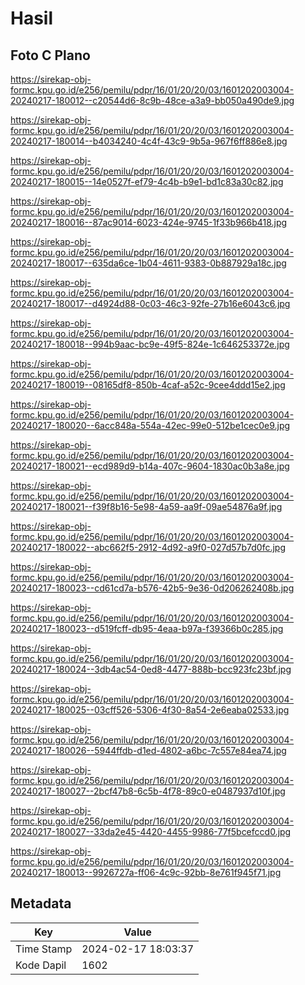 # Hasil

## Foto C Plano

https://sirekap-obj-formc.kpu.go.id/e256/pemilu/pdpr/16/01/20/20/03/1601202003004-20240217-180012--c20544d6-8c9b-48ce-a3a9-bb050a490de9.jpg

https://sirekap-obj-formc.kpu.go.id/e256/pemilu/pdpr/16/01/20/20/03/1601202003004-20240217-180014--b4034240-4c4f-43c9-9b5a-967f6ff886e8.jpg

https://sirekap-obj-formc.kpu.go.id/e256/pemilu/pdpr/16/01/20/20/03/1601202003004-20240217-180015--14e0527f-ef79-4c4b-b9e1-bd1c83a30c82.jpg

https://sirekap-obj-formc.kpu.go.id/e256/pemilu/pdpr/16/01/20/20/03/1601202003004-20240217-180016--87ac9014-6023-424e-9745-1f33b966b418.jpg

https://sirekap-obj-formc.kpu.go.id/e256/pemilu/pdpr/16/01/20/20/03/1601202003004-20240217-180017--635da6ce-1b04-4611-9383-0b887929a18c.jpg

https://sirekap-obj-formc.kpu.go.id/e256/pemilu/pdpr/16/01/20/20/03/1601202003004-20240217-180017--d4924d88-0c03-46c3-92fe-27b16e6043c6.jpg

https://sirekap-obj-formc.kpu.go.id/e256/pemilu/pdpr/16/01/20/20/03/1601202003004-20240217-180018--994b9aac-bc9e-49f5-824e-1c646253372e.jpg

https://sirekap-obj-formc.kpu.go.id/e256/pemilu/pdpr/16/01/20/20/03/1601202003004-20240217-180019--08165df8-850b-4caf-a52c-9cee4ddd15e2.jpg

https://sirekap-obj-formc.kpu.go.id/e256/pemilu/pdpr/16/01/20/20/03/1601202003004-20240217-180020--6acc848a-554a-42ec-99e0-512be1cec0e9.jpg

https://sirekap-obj-formc.kpu.go.id/e256/pemilu/pdpr/16/01/20/20/03/1601202003004-20240217-180021--ecd989d9-b14a-407c-9604-1830ac0b3a8e.jpg

https://sirekap-obj-formc.kpu.go.id/e256/pemilu/pdpr/16/01/20/20/03/1601202003004-20240217-180021--f39f8b16-5e98-4a59-aa9f-09ae54876a9f.jpg

https://sirekap-obj-formc.kpu.go.id/e256/pemilu/pdpr/16/01/20/20/03/1601202003004-20240217-180022--abc662f5-2912-4d92-a9f0-027d57b7d0fc.jpg

https://sirekap-obj-formc.kpu.go.id/e256/pemilu/pdpr/16/01/20/20/03/1601202003004-20240217-180023--cd61cd7a-b576-42b5-9e36-0d206262408b.jpg

https://sirekap-obj-formc.kpu.go.id/e256/pemilu/pdpr/16/01/20/20/03/1601202003004-20240217-180023--d519fcff-db95-4eaa-b97a-f39366b0c285.jpg

https://sirekap-obj-formc.kpu.go.id/e256/pemilu/pdpr/16/01/20/20/03/1601202003004-20240217-180024--3db4ac54-0ed8-4477-888b-bcc923fc23bf.jpg

https://sirekap-obj-formc.kpu.go.id/e256/pemilu/pdpr/16/01/20/20/03/1601202003004-20240217-180025--03cff526-5306-4f30-8a54-2e6eaba02533.jpg

https://sirekap-obj-formc.kpu.go.id/e256/pemilu/pdpr/16/01/20/20/03/1601202003004-20240217-180026--5944ffdb-d1ed-4802-a6bc-7c557e84ea74.jpg

https://sirekap-obj-formc.kpu.go.id/e256/pemilu/pdpr/16/01/20/20/03/1601202003004-20240217-180027--2bcf47b8-6c5b-4f78-89c0-e0487937d10f.jpg

https://sirekap-obj-formc.kpu.go.id/e256/pemilu/pdpr/16/01/20/20/03/1601202003004-20240217-180027--33da2e45-4420-4455-9986-77f5bcefccd0.jpg

https://sirekap-obj-formc.kpu.go.id/e256/pemilu/pdpr/16/01/20/20/03/1601202003004-20240217-180013--9926727a-ff06-4c9c-92bb-8e761f945f71.jpg


## Metadata

| Key        | Value               |
| ---------- | ------------------- |
| Time Stamp | 2024-02-17 18:03:37 |
| Kode Dapil | 1602                |



